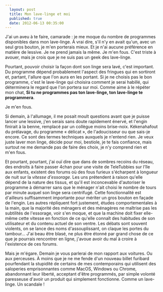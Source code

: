 ```yaml
---
  layout: post
  title: Mon lave-linge et moi
  published: true
  date: 2012-06-13 00:35:00
---
```


J'ai un aveu à te faire, camarade : je me moque du nombre de programmes disponibles dans mon lave-linge. À vrai dire, s'il n'y en avait qu'un, avec un seul gros bouton, je m'en porterais mieux. Et je n'ai aucune préférence en matière de lessive. Je ne prend jamais la même. Je m'en fous. C'est triste à avouer, mais je crois que je ne suis pas un geek des lave-linge.

Pourtant, pouvoir choisir la façon dont son linge sera lavé, c'est important. Du programme dépend probablement l'aspect des fringues qui en sortiront et, partant, l'allure que l'on aura en les portant. Si je ne choisis pas le bon programme, c'est le lave-linge qui choisira comment je serai habillé, qui déterminera le regard que l'on portera sur moi. Comme aime à le répéter mon chat, **Si tu ne programmes pas ton lave-linge, ton lave-linge te programmera**.

Je m'en fous.

Si demain, à l'allumage, il me posait moult questions avant que je puisse lancer une lessive, j'en serais sans doute rapidement énervé, et l'engin finirait à la benne, remplacé par un collègue moins brise-noix. Kékenahafout du prélavage, du programme « délicat », de l'adoucisseur ou que sais-je encore. Ce sont des termes techniques auxquels je n'entend rien. Je veux juste laver mon linge, décide pour moi, bestiole, je te fais confiance, mais surtout ne me demande pas de faire des choix, je n'y comprend rien et m'en fous.

Et pourtant, pourtant, j'ai ouï dire que dans de sombres recoins du réseau, des endroits à faire passer 4chan pour une visite de TeleTubbies sur l'île aux enfants, existent des forums où des fous furieux s'écharpent à longueur de nuit sur la *vitesse d'essorage*. Les uns prétendent à raison qu'elle dépend de la nature des tissus, et qu'il est inconcevable d'autoriser le programme à démarrer sans que le ménager n'ait choisi le nombre de tours par minute auquel son linge sera centrifugé. Cette fonctionnalité est d'ailleurs suffisamment importante pour mériter un gros bouton en façade de l'engin. Les autres répliquent fort justement, études comportementales à la main, que la majorité des ménagers et des ménagères ne maîtrise pas les subtilités de l'essorage, voir s'en moque, et que la machine doit fixer elle-même cette vitesse en fonction de ce qu'elle connaît des habitudes de son utilisateur et du contenu actuel de son ventre. Les débats sont souvent violents, on se lance des noms d'assouplissant, on claque les portes du tambour… J'ai beau être blasé, ne plus être étonné par grand chose de ce que je pourrais rencontrer en ligne, j'avoue avoir du mal à croire à l'existence de ces forums.

Mais je m'égare. Demain je vous parlerai de mon rapport aux voitures. Ou aux perceuses. À moins que je ne me fende d'un nouveau billet furibard pourfendant la stupidité de certains de mes contemporains qui utilisent des saloperies emprisonnantes comme MacOS, Windows ou Chrome, abandonnant leur liberté, acceptant d'être programmés, par simple volonté paresseuse d'avoir un produit qui simplement fonctionne. Comme un lave-linge. Un scandale !



